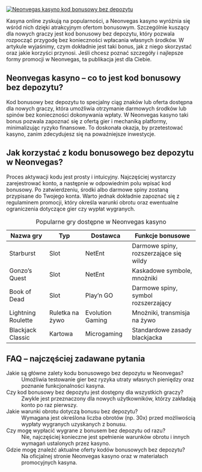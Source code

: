 [![Neonvegas kasyno kod bonusowy bez depozytu](https://123-caf.pages.dev/gitsignup.png)](https://vrmoo.ru/Bt82HjjY)

<p>Kasyna online zyskują na popularności, a Neonvegas kasyno wyróżnia się wśród nich dzięki atrakcyjnym ofertom bonusowym. Szczególnie kuszący dla nowych graczy jest kod bonusowy bez depozytu, który pozwala rozpocząć przygodę bez konieczności wpłacania własnych środków. W artykule wyjaśnimy, czym dokładnie jest taki bonus, jak z niego skorzystać oraz jakie korzyści przynosi. Jeśli chcesz poznać szczegóły i najlepsze formy promocji w Neonvegas, ta publikacja jest dla Ciebie.</p>  <h2>Neonvegas kasyno – co to jest kod bonusowy bez depozytu?</h2> <p>Kod bonusowy bez depozytu to specjalny ciąg znaków lub oferta dostępna dla nowych graczy, która umożliwia otrzymanie darmowych środków lub spinów bez konieczności dokonywania wpłaty. W Neonvegas kasyno taki bonus pozwala zapoznać się z ofertą gier i mechaniką platformy, minimalizując ryzyko finansowe. To doskonała okazja, by przetestować kasyno, zanim zdecydujesz się na poważniejsze inwestycje.</p>  <h2>Jak korzystać z kodu bonusowego bez depozytu w Neonvegas?</h2> <p>Proces aktywacji kodu jest prosty i intuicyjny. Najczęściej wystarczy zarejestrować konto, a następnie w odpowiednim polu wpisać kod bonusowy. Po zatwierdzeniu, środki albo darmowe spiny zostaną przypisane do Twojego konta. Warto jednak dokładnie zapoznać się z regulaminem promocji, który określa warunki obrotu oraz ewentualne ograniczenia dotyczące gier czy wypłat wygranych.</p>  <table>   <caption>Popularne gry dostępne w Neonvegas kasyno</caption>   <thead>     <tr>       <th>Nazwa gry</th>       <th>Typ</th>       <th>Dostawca</th>       <th>Funkcje bonusowe</th>     </tr>   </thead>   <tbody>     <tr>       <td>Starburst</td>       <td>Slot</td>       <td>NetEnt</td>       <td>Darmowe spiny, rozszerzające się wildy</td>     </tr>     <tr>       <td>Gonzo’s Quest</td>       <td>Slot</td>       <td>NetEnt</td>       <td>Kaskadowe symbole, mnożniki</td>     </tr>     <tr>       <td>Book of Dead</td>       <td>Slot</td>       <td>Play’n GO</td>       <td>Darmowe spiny, symbol rozszerzający</td>     </tr>     <tr>       <td>Lightning Roulette</td>       <td>Ruletka na żywo</td>       <td>Evolution Gaming</td>       <td>Mnożniki, transmisja na żywo</td>     </tr>     <tr>       <td>Blackjack Classic</td>       <td>Kartowa</td>       <td>Microgaming</td>       <td>Standardowe zasady blackjacka</td>     </tr>   </tbody> </table>  <h2>FAQ – najczęściej zadawane pytania</h2> <dl>   <dt>Jakie są główne zalety kodu bonusowego bez depozytu w Neonvegas?</dt>   <dd>Umożliwia testowanie gier bez ryzyka utraty własnych pieniędzy oraz poznanie funkcjonalności kasyna.</dd>      <dt>Czy kod bonusowy bez depozytu jest dostępny dla wszystkich graczy?</dt>   <dd>Zwykle jest przeznaczony dla nowych użytkowników, którzy zakładają konto po raz pierwszy.</dd>      <dt>Jakie warunki obrotu dotyczą bonusu bez depozytu?</dt>   <dd>Wymagana jest określona liczba obrotów (np. 30x) przed możliwością wypłaty wygranych uzyskanych z bonusu.</dd>      <dt>Czy mogę wypłacić wygrane z bonusem bez depozytu od razu?</dt>   <dd>Nie, najczęściej konieczne jest spełnienie warunków obrotu i innych wymagań ustalonych przez kasyno.</dd>      <dt>Gdzie mogę znaleźć aktualne oferty kodów bonusowych bez depozytu?</dt>   <dd>Na oficjalnej stronie Neonvegas kasyno oraz w materiałach promocyjnych kasyna.</dd> </dl>